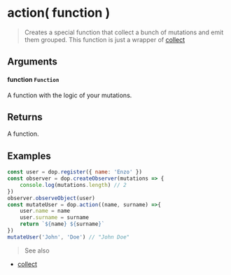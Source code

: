 # action( function )

> Creates a special function that collect a bunch of mutations and emit them grouped. This function is just a wrapper of [collect](/api/javascript/collect)

## Arguments

#### function `Function`

A function with the logic of your mutations.

## Returns

A function.


## Examples
```js
const user = dop.register({ name: 'Enzo' })
const observer = dop.createObserver(mutations => {
    console.log(mutations.length) // 2
})
observer.observeObject(user)
const mutateUser = dop.action((name, surname) =>{
    user.name = name
    user.surname = surname
    return `${name} ${surname}`
})
mutateUser('John', 'Doe') // "John Doe"
```


> See also
- [collect](/api/javascript/collect)